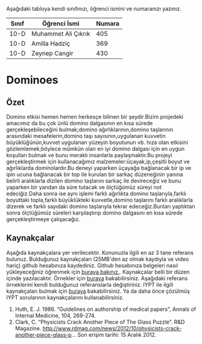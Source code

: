 

Aşağıdaki tabloya kendi sınıfınızı, öğrenci ismini ve numaranızı yazınız. 

Sınıf | Öğrenci İsmi  | Numara
-------|----------------|--------
10-D   | Muhammet Ali Çıkrık | 405
10-D   | Amilla Hadziç | 369
10-D   | Zeynep Cangir | 430

# Dominoes 
## Özet
Domino etkisi hemen hemen herkesçe bilinen bir şeydir.Bizim projedeki amacımız da bu çok ünlü domino dalgasının en kısa sürede gerçekleşebileceğini bulmak;domino ağırlıklarının,domino taşlarının arasındaki mesafelerin,domino taşı sayısının,uygulanan kuvvetin büyüklüğünün,kuvvet uygulanan yüzeyin boyutunun vb. hıza olan etkisini gözlemlemek;böylece mümkün olan en iyi domino dalgası için en uygun koşulları bulmak ve bunu meraklı insanlarla paylaşmaktır.Bu projeyi gerçekleştirmek için kullanacağımız malzemeler:üçayak,ip,çeşitli boyut ve ağırlıklarda dominolardır.Bu deneyi yaparken üçayağa bağlanacak bir ip ve ipin ucuna bağlanacak bir top ile kurulan bir sarkaç düzeneğinin yanına belirli aralıklarla dizilen domino taşlarını sarkaç ile devireceğiz ve bunu yaparken bir yandan da süre tutacak ve ölçtüğümüz süreyi not edeciğiz.Daha sonra ise aynı işlemi farklı ağırlıkta domino taşlarıyla,farklı boyuttaki topla,farklı büyüklükteki kuvvetle,domino taşlarını farklı aralıklarla dizerek ve farklı sayıdaki domino taşlarıyla tekrar edeceğiz.Bunları yaptıktan sonra ölçtüğümüz süreleri karşılaştırıp domino dalgasını en kısa sürede gerçekleştirmeye çalışacağız. 

## Kaynakçalar  
Aşağıda kaynakçalara yer verilecektir. Konunuzla ilgili en az 3 tane referans bulunuz. Bulduğunuz  kaynakçaları (25MB'den az olmak kaydıyla ve video hariç) github hesabınıza kaydediniz. Github hesabınıza belgeleri nasıl yükleyeceğiniz öğrenmek için [buraya bakınız.](https://help.github.com/articles/adding-a-file-to-a-repository/). Kaynakçalar belli bir düzen içinde yazılacaktır. Örnekler için [buraya](http://www.tubitak.gov.tr/tr/duyuru/bibliyografik-verilerin-duzenlenmesi) bakabilirsiniz. Aşağıdaki referans örneklerini kendi bulduğunuz referanslarla değiştiriniz. IYPT ile ilgili kaynakçaları bulmak için [buraya](http://kit.ilyam.org/) bakabilirsiniz. Ya da daha önce çözülmüş IYPT sorularının kaynakçalarını kullanabilirsiniz. 

 1. Huth, E. J. 1986. “Guidelines on authorship of medical papers”, Annals of Internal Medicine, 104, 269-274.
 2. Clark, C. “Physicists Crack Another Piece of The Glass Puzzle”. R&D Magazine.
http://www.rdmag.com/news/2012/10/physicists-crack-another-piece-glass-p...
Son erişim tarihi: 15 Aralık 2012.

